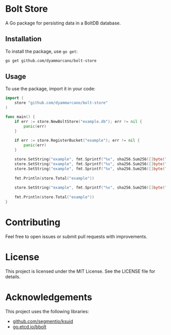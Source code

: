 # Bolt Store

A Go package for persisting data in a BoltDB database.

## Installation

To install the package, use `go get`:

```sh
go get github.com/dyammarcano/bolt-store
```

## Usage

To use the package, import it in your code:

```go
import (
    store "github.com/dyammarcano/bolt-store"
)

func main() {
    if err := store.NewBoltStore("example.db"); err != nil {
        panic(err)
    }
    
    if err := store.RegisterBucket("example"); err != nil {
        panic(err)
    }

    store.SetString("example", fmt.Sprintf("%x", sha256.Sum256([]byte("testing"))))
    store.SetString("example", fmt.Sprintf("%x", sha256.Sum256([]byte("testing"))))
    store.SetString("example", fmt.Sprintf("%x", sha256.Sum256([]byte("testing"))))
    
    fmt.Println(store.Total("example"))
    
    store.SetString("example", fmt.Sprintf("%x", sha256.Sum256([]byte("testing"))))
    
    fmt.Println(store.Total("example"))
}
```

# Contributing
Feel free to open issues or submit pull requests with improvements.

# License
This project is licensed under the MIT License. See the LICENSE file for details.

# Acknowledgements
This project uses the following libraries:

- [github.com/segmentio/ksuid](github.com/segmentio/ksuid)
- [go.etcd.io/bbolt](go.etcd.io/bbolt)
